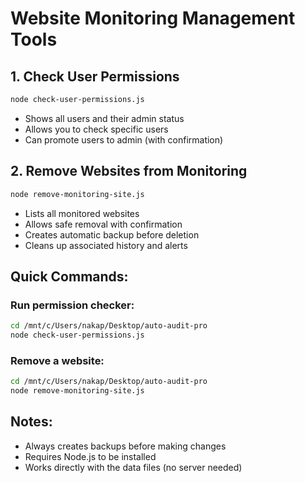 # Website Monitoring Management Tools

## 1. Check User Permissions
```bash
node check-user-permissions.js
```
- Shows all users and their admin status
- Allows you to check specific users
- Can promote users to admin (with confirmation)

## 2. Remove Websites from Monitoring
```bash
node remove-monitoring-site.js
```
- Lists all monitored websites
- Allows safe removal with confirmation
- Creates automatic backup before deletion
- Cleans up associated history and alerts

## Quick Commands:

### Run permission checker:
```bash
cd /mnt/c/Users/nakap/Desktop/auto-audit-pro
node check-user-permissions.js
```

### Remove a website:
```bash
cd /mnt/c/Users/nakap/Desktop/auto-audit-pro
node remove-monitoring-site.js
```

## Notes:
- Always creates backups before making changes
- Requires Node.js to be installed
- Works directly with the data files (no server needed)